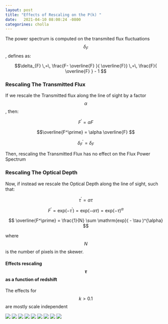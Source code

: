 ```yaml
---
layout: post
title: "Effects of Rescaling on the P(k) "
date:   2021-04-10 08:00:24 -0800
categorines: cholla
---
```


The power spectrum is computed on the transmited flux fluctuations $$\delta_{F}$$, defines as: 

$$\delta_{F} \,=\, \frac{F- \overline{F} }{ \overline{F}} \,=\, \frac{F}{ \overline{F} } - 1  $$ 


### Rescaling The Transmitted Flux

If we rescale the Transmitted flux along the line of sight by a factor $$\alpha$$, then:


$$ F^\prime = \alpha F $$  

$$\overline{F^\prime} = \alpha  \overline{F} $$ 

$$\delta_{F}^\prime = \delta_{F} $$

Then, rescaling the Transmitted Flux has no effect on the Flux Power Spectrum  


### Rescaling The Optical Depth

Now, if instead we rescale the Optical Depth along the line of sight, such that:

$$\tau^\prime = \alpha \tau $$


$$ F^\prime = \mathrm{exp}( - \tau^\prime ) = \mathrm{exp}( - \alpha \tau  ) = \mathrm{exp}( - \tau  )^{\alpha}  $$

$$ \overline{F^\prime} = \frac{1}{N} \sum  \mathrm{exp}( - \tau  )^{\alpha} $$


where $$N$$ is the number of pixels in the skewer.



#### Effects rescaling $$\tau$$ as a function of redshift

The effects for $$k > 0.1$$ are mostly scale independent 

<img src="{{ site.url }}assets/images/fig_rescaled_power_spectrum_25.png">
<img src="{{ site.url }}assets/images/fig_rescaled_power_spectrum_30.png">
<img src="{{ site.url }}assets/images/fig_rescaled_power_spectrum_35.png">
<img src="{{ site.url }}assets/images/fig_rescaled_power_spectrum_40.png">
<img src="{{ site.url }}assets/images/fig_rescaled_power_spectrum_45.png">
<img src="{{ site.url }}assets/images/fig_rescaled_power_spectrum_48.png">
<img src="{{ site.url }}assets/images/fig_rescaled_power_spectrum_50.png">
<img src="{{ site.url }}assets/images/fig_rescaled_power_spectrum_53.png">
<img src="{{ site.url }}assets/images/fig_rescaled_power_spectrum_55.png">
 
